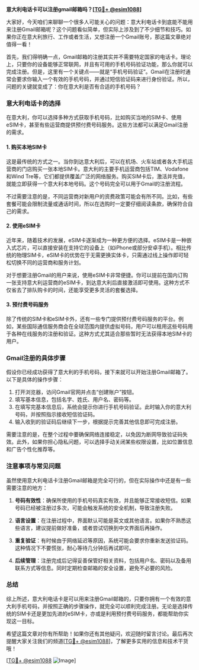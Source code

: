 **意大利电话卡可以注册gmail邮箱吗？[[TG💪+ @esim1088](https://t.me/s/esim1088)]**

大家好，今天咱们来聊聊一个很多人可能关心的问题：意大利电话卡到底能不能用来注册Gmail邮箱呢？这个问题看似简单，但实际上涉及到了不少细节和技巧。如果你正在意大利旅行、工作或者生活，又想注册一个Gmail账号，那这篇文章绝对值得一看！

首先，我们得明确一点，Gmail邮箱的注册其实并不需要特定国家的电话卡。理论上，只要你的设备能够正常联网，并且有可用的手机号码验证功能，那么你就可以完成注册。但是，这里有一个关键点——就是“手机号码验证”。Gmail在注册时通常会要求你输入一个有效的手机号码，并通过短信验证码来进行身份验证。所以，问题的关键就变成了：你在意大利是否有合适的手机号码？

### 意大利电话卡的选择

在意大利，你可以选择多种方式获取手机号码，比如购买当地的SIM卡、使用eSIM卡，甚至有些运营商提供预付费号码服务。这些方法都可以满足Gmail注册的需求。

#### 1. 购买本地SIM卡

这是最传统的方式之一。当你到达意大利后，可以在机场、火车站或者各大手机运营商的门店购买一张本地SIM卡。意大利的主要手机运营商包括TIM、Vodafone和Wind Tre等，它们都提供覆盖广泛的网络服务。购买SIM卡后，激活并充值，就能立即获得一个意大利本地号码。这个号码完全可以用于Gmail的注册流程。

不过需要注意的是，不同运营商对新用户的资费政策可能会有所不同。比如，有些套餐可能会限制流量或通话时间，所以在选购时一定要仔细阅读条款，确保符合自己的需求。

#### 2. 使用eSIM卡

近年来，随着技术的发展，eSIM卡逐渐成为一种更方便的选择。eSIM卡是一种嵌入式芯片，可以直接安装在支持它的设备上（如iPhone或部分安卓手机）。相比传统的物理SIM卡，eSIM卡的优势在于无需更换实体卡，只需通过线上操作即可轻松切换不同的运营商和服务计划。

对于想要注册Gmail的用户来说，使用eSIM卡非常便捷。你可以提前在国内订购一张支持意大利运营商的eSIM卡，到达意大利后直接激活即可使用。这种方式不仅省去了排队购卡的时间，还能享受更多灵活的套餐选择。

#### 3. 预付费号码服务

除了传统的SIM卡和eSIM卡外，还有一些专门提供预付费号码服务的平台。例如，某些国际通信服务商会在全球范围内提供虚拟号码，用户可以租用这些号码用于各种在线服务的注册和验证。这种方式尤其适合那些暂时无法获得本地SIM卡的用户。

### Gmail注册的具体步骤

假设你已经成功获得了意大利的手机号码，接下来就可以开始注册Gmail邮箱了。以下是具体的操作步骤：

1. 打开浏览器，访问Gmail官网并点击“创建账户”按钮。
2. 填写基本信息，包括名字、姓氏、用户名、密码等。
3. 在填写完基本信息后，系统会提示你进行手机号码验证。此时输入你的意大利号码，并按照指示接收短信验证码。
4. 输入收到的验证码后继续下一步，根据提示完善其他信息即可完成注册。

需要注意的是，在整个过程中要确保网络连接稳定，以免因为断网导致验证码失效。此外，如果你担心隐私问题，可以选择手动关闭某些权限设置，比如位置信息和广告个性化推荐等。

### 注意事项与常见问题

虽然使用意大利电话卡注册Gmail邮箱是完全可行的，但在实际操作中还是有一些需要注意的地方：

1. **号码有效性**：确保所使用的手机号码真实有效，并且能够正常接收短信。如果号码已经被注册过多次，可能会触发系统的安全机制，导致注册失败。
   
2. **语言设置**：在注册过程中，界面默认可能是英文或其他语言。如果你不熟悉这些语言，建议提前做好准备，或者尝试切换到中文界面后再操作。

3. **重复验证**：有时候由于网络延迟等原因，系统可能会要求你重新发送验证码。这种情况下不要慌张，耐心等待几分钟后再试即可。

4. **后续管理**：注册完成后记得妥善保管好相关资料，包括用户名、密码以及备用联系方式等信息。同时定期检查邮箱的安全设置，避免不必要的风险。

### 总结

综上所述，意大利电话卡是可以用来注册Gmail邮箱的，只要你拥有一个有效的意大利手机号码，并按照正确的步骤操作，就完全可以顺利完成注册。无论是选择传统的SIM卡还是更加先进的eSIM卡，亦或是利用预付费号码服务，都能帮助你实现这一目标。

希望这篇文章对你有所帮助！如果你还有其他疑问，欢迎随时留言讨论。最后再次提醒大家关注我们的频道[[TG💪+ @esim1088](https://t.me/s/esim1088)]，了解更多实用的信息和技术干货哦！

[[TG💪+ @esim1088](https://t.me/s/esim1088) ![Image](https://i.postimg.cc/4NQfJmqS/Snipaste-2025-05-13-00-14-12.png)]
